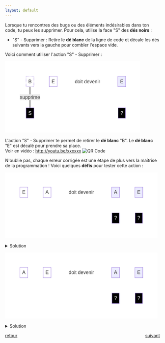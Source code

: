 ```yaml
---
layout: default
---
```


<div markdown="1">

Lorsque tu rencontres des bugs ou des éléments indésirables dans ton code, tu peux les supprimer. Pour cela, utilise la face "S" des **dés noirs** :

* "S" - Supprimer : Retire le **dé blanc** de la ligne de code et décale les dés suivants vers la gauche pour combler l'espace vide.

Voici comment utiliser l'action "S" - Supprimer :

![](assets/s1.png)

L'action "S" - Supprimer te permet de retirer le **dé blanc** "B". Le **dé blanc** "E" est décalé pour prendre sa place.  
    Voir en vidéo : http://youtu.be/xxxxxx ![QR Code](https://via.placeholder.com/50)  

</div>

<div markdown="1">

N'oublie pas, chaque erreur corrigée est une étape de plus vers la maîtrise de la programmation ! Voici quelques **défis** pour tester cette action :

![](assets/4.png)

<details markdown="on">
<summary>Solution</summary>

<img src="assets/4s.png" alt="">
</details>

![](assets/5.png)

<details markdown="on">
<summary>Solution</summary>

<img src="assets/5s.png" alt="">
</details>

</div>

<div markdown="1" style="grid-column: 1 / -1; display: flex; justify-content: space-between">

[retour](./4)

[suivant](./6)

</div>
